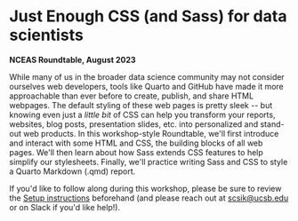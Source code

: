 # Just Enough CSS (and Sass) for data scientists

**NCEAS Roundtable, August 2023**

While many of us in the broader data science community may not consider ourselves web developers, tools like Quarto and GitHub have made it more approachable than ever before to create, publish, and share HTML webpages. The default styling of these web pages is pretty sleek -- but knowing even just a *little bit* of CSS can help you transform your reports, websites, blog posts, presentation slides, etc. into personalized and stand-out web products. In this workshop-style Roundtable, we'll first introduce and interact with some HTML and CSS, the building blocks of all web pages. We'll then learn about how Sass extends CSS features to help simplify our stylesheets. Finally, we'll practice writing Sass and CSS to style a Quarto Markdown (.qmd) report.

If you'd like to follow along during this workshop, please be sure to review the [Setup instructions](https://github.com/samanthacsik/cute-cats-dogs#setup) beforehand (and please reach out at scsik@ucsb.edu or on Slack if you'd like help!).
